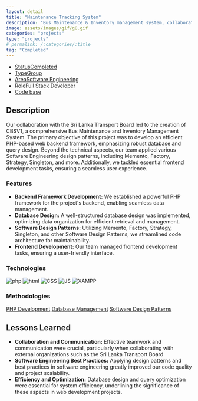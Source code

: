 ```yaml
---
layout: detail
title: "Maintenance Tracking System"
description: "Bus Maintenance & Inventory management system, collaborate with Sri Lanka Transport Board"
image: assets/images/gif/g8.gif
categories: "projects"
type: "projects"
# permalink: /:categories/:title
tag: "Completed"
---
```


<div id="main">
	<section id='second'>
		<div class="inner no-padding">
			<div class="tag-container">
                    <ul class="actions">
                        <li><a href="#" class="button special small disable">Status</a><a href="#" class="button small disable">Completed</a></li>
                        <li><a href="#" class="button special small disable">Type</a><a href="#" class="button small disable">Group</a></li>
                        <li><a href="#" class="button special small disable">Area</a><a href="#" class="button small disable">Software Engineering</a></li>
						<li><a href="#" class="button special small disable">Role</a><a href="#" class="button small disable">Full Stack Developer</a></li>
						<li><a href="#" class="button special small disable"><i class="fab fa-github"></i></a><a href="https://github.com/UD3-OOSD/MaintenanceTrackingSystem" class="button small">Code base</a></li>
                    </ul>
            </div>
			<div>
				<h2>Description</h2>
				<p>Our collaboration with the Sri Lanka Transport Board led to the creation of CBSV1, a comprehensive Bus Maintenance and Inventory Management System. The primary objective of this project was to develop an efficient PHP-based web backend framework, emphasizing robust database and query design. Beyond the technical aspects, our team applied various Software Engineering design patterns, including Memento, Factory, Strategy, Singleton, and more. Additionally, we tackled essential frontend development tasks, ensuring a seamless user experience.</p>
					<h3>Features</h3>
					<ul class='fa-ul'>
						<li><i class="fa-li fa fa-check-square"></i><b>Backend Framework Development:</b> We established a powerful PHP framework for the project's backend, enabling seamless data management.</li>
						<li><i class="fa-li fa fa-check-square"></i><b>Database Design:</b> A well-structured database design was implemented, optimizing data organization for efficient retrieval and management.</li>
						<li><i class="fa-li fa fa-check-square"></i><b>Software Design Patterns:</b> Utilizing Memento, Factory, Strategy, Singleton, and other Software Design Patterns, we streamlined code architecture for maintainability.</li>
						<li><i class="fa-li fa fa-check-square"></i><b>Frontend Development:</b> Our team managed frontend development tasks, ensuring a user-friendly interface.</li>
					</ul>
			</div>
			<div class="row">
				<div class="6u 12u$(small)">
					<h3>Technologies</h3>
					<div class='logos-container'>
						<img src="{% link assets/images/logos/php.png %}" alt="php" class="logos">
						<img src="{% link assets/images/logos/html.png %}" alt="html" class="logos">
						<img src="{% link assets/images/logos/CSS.png %}" alt="CSS" class="logos">
						<img src="{% link assets/images/logos/JS.png %}" alt="JS" class="logos">
						<img src="{% link assets/images/logos/xampp.png %}" alt="XAMPP" class="logos">
					</div>
				</div>
				<div class="6u$ 12u$(small) ">
					<h3>Methodologies</h3>
					<p><a href="#" class="button small disable">PHP Development</a>
					   <a href="#" class="button small disable">Database Management</a>
					   <a href="#" class="button small disable">Software Design Patterns</a></p>
				</div>
			</div>
		</div>
	</section>
	<section id='third'>
		<div class="inner no-padding">
			<!-- <div>
				<h2>Project Visualization</h2>
				<div id="slider">  
					<div class="slides">  
					<img src="https://hhsbanner.com/wp-content/uploads/2019/03/victoria_falls-900x300.jpg" width="100%" />
					</div>
					<div class="slides">  
					<img src="https://blog.cognifit.com/wp-content/uploads/2019/11/hiking-900x300.jpg" width="100%" />
					</div>
					<div class="slides">  
					<img src="https://travelfree.info/wp-content/uploads/2018/02/croatia-waterfall-in-deep-forest-of-Cr-12755165-900x300.jpg" width="100%" />
					</div> 
					<div class="slides">  
					<img src="https://www.piemonturismo.it/site/wp-content/uploads/2014/07/13-laghi-grande.jpg" width="100%" />
					</div> 
					<div class="slides">  
					<img src="https://improvephotography.com/wp-content/uploads/2017/09/Julian-Baird-20170914-3-900px.jpg" width="100%" />
					</div>  
				</div>
				<script src="{{ site.baseurl }}/assets/js/image_slider.js"></script>
			</div> -->
			<div>
				<h2>Lessons Learned</h2>
				<ul class='fa-ul'>
					<li><i class="fa-li fa fa-check-square"></i><b>Collaboration and Communication:</b> Effective teamwork and communication were crucial, particularly when collaborating with external organizations such as the Sri Lanka Transport Board</li>
					<li><i class="fa-li fa fa-check-square"></i><b>Software Engineering Best Practices:</b> Applying design patterns and best practices in software engineering greatly improved our code quality and project scalability.</li>
					<li><i class="fa-li fa fa-check-square"></i><b>Efficiency and Optimization:</b> Database design and query optimization were essential for system efficiency, underlining the significance of these aspects in web development projects.</li>
				</ul>
			</div>
		</div>
	</section>
</div>



	

